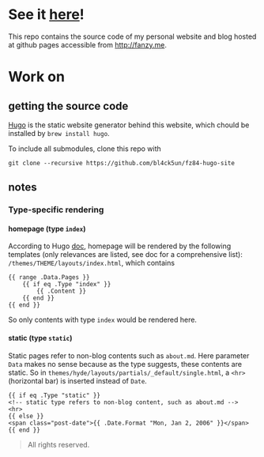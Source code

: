 # See it [here](http://fanzy.me)!

This repo contains the source code of my personal website and blog hosted 
at github pages accessible from http://fanzy.me.


# Work on

## getting the source code

[Hugo](http://gohugo.io) is the static website generator behind this website,
which chould be installed by `brew install hugo`.

To include all submodules, clone this repo with 

    git clone --recursive https://github.com/bl4ck5un/fz84-hugo-site


## notes

### Type-specific rendering

#### homepage (type `index`)

According to Hugo [doc](http://gohugo.io/templates/homepage/), homepage will 
be rendered by the following templates (only relevances are listed, see doc 
for a comprehensive list): `/themes/THEME/layouts/index.html`, which contains

    {{ range .Data.Pages }}
        {{ if eq .Type "index" }}
            {{ .Content }}
        {{ end }}
    {{ end }}

So only contents with type `index` would be rendered here.

#### static (type `static`)

Static pages refer to non-blog contents such as `about.md`. Here parameter
`Data` makes no sense because as the type suggests, these contents are static.
So in `themes/hyde/layouts/partials/_default/single.html`, a `<hr>` (horizontal
bar) is inserted instead of `Date`. 

    {{ if eq .Type "static" }}
    <!-- static type refers to non-blog content, such as about.md -->
    <hr>
    {{ else }} 
    <span class="post-date">{{ .Date.Format "Mon, Jan 2, 2006" }}</span>
    {{ end }}


> All rights reserved.
